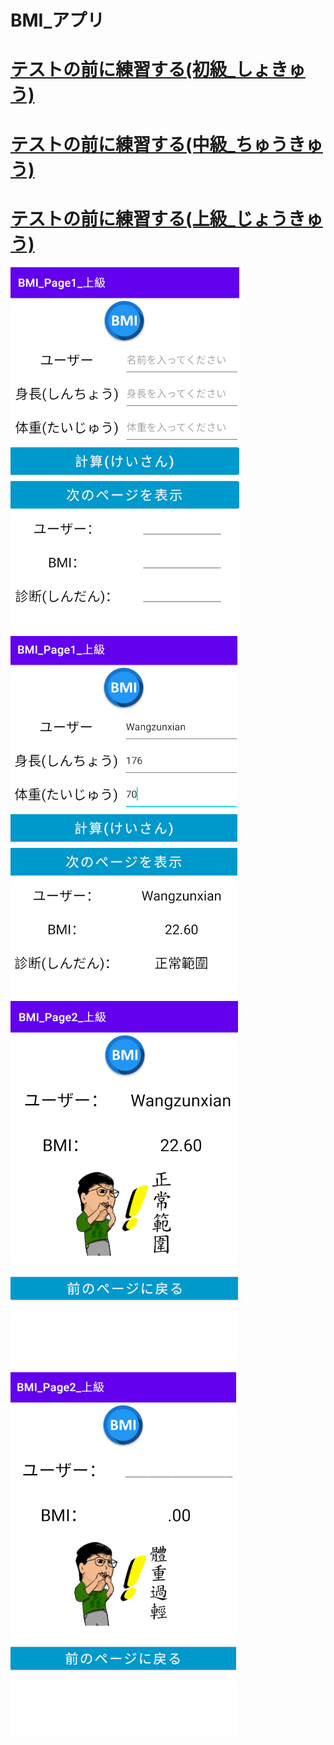 BMI_アプリ
=========
[テストの前に練習する(初級_しょきゅう)](https://github.com/ChengHan16/Cs4high_4080E036/blob/master/APP%20Programming%20%5B109-1%5D/Home%20Practice/%E3%83%86%E3%82%B9%E3%83%88%E3%81%AE%E5%89%8D%E3%81%AB%E7%B7%B4%E7%BF%92%E3%81%99%E3%82%8B(%E5%9F%BA%E7%A4%8E).md)
========================
[テストの前に練習する(中級_ちゅうきゅう)](https://github.com/ChengHan16/Cs4high_4080E036/blob/master/APP%20Programming%20%5B109-1%5D/Home%20Practice/%E3%83%86%E3%82%B9%E3%83%88%E3%81%AE%E5%89%8D%E3%81%AB%E7%B7%B4%E7%BF%92%E3%81%99%E3%82%8B(%E4%B8%AD%E7%B4%9A).md)
========================
[テストの前に練習する(上級_じょうきゅう)](https://github.com/ChengHan16/Cs4high_4080E036/blob/master/APP%20Programming%20%5B109-1%5D/Home%20Practice/%E3%83%86%E3%82%B9%E3%83%88%E3%81%AE%E5%89%8D%E3%81%AB%E7%B7%B4%E7%BF%92%E3%81%99%E3%82%8B(%E4%B8%8A%E7%B4%9A).md)
========================
![BMI_Update(1).PNG](https://github.com/ChengHan16/Cs4high_4080E036/blob/master/image/%E6%97%A5%E6%9C%AC%E3%83%90%E3%83%BC%E3%82%B8%E3%83%A7%E3%83%8B%E3%83%B3%E3%82%B01.PNG)
![BMI_Update(2).PNG](https://github.com/ChengHan16/Cs4high_4080E036/blob/master/image/%E6%97%A5%E6%9C%AC%E3%83%90%E3%83%BC%E3%82%B8%E3%83%A7%E3%83%8B%E3%83%B3%E3%82%B02.PNG)
![BMI_Update(3).PNG](https://github.com/ChengHan16/Cs4high_4080E036/blob/master/image/%E6%97%A5%E6%9C%AC%E3%83%90%E3%83%BC%E3%82%B8%E3%83%A7%E3%83%8B%E3%83%B3%E3%82%B03.PNG)
![BMI_Update(4).PNG](https://github.com/ChengHan16/Cs4high_4080E036/blob/master/image/%E6%97%A5%E6%9C%AC%E3%83%90%E3%83%BC%E3%82%B8%E3%83%A7%E3%83%8B%E3%83%B3%E3%82%B04.PNG)
